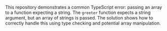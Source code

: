 This repository demonstrates a common TypeScript error: passing an array to a function expecting a string. The `greeter` function expects a string argument, but an array of strings is passed.  The solution shows how to correctly handle this using type checking and potential array manipulation.